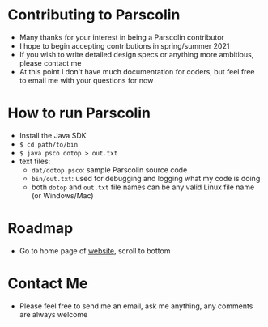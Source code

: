 # Contributing to Parscolin
* Many thanks for your interest in being a Parscolin contributor
* I hope to begin accepting contributions in spring/summer 2021
* If you wish to write detailed design specs or anything more ambitious, please contact me
* At this point I don't have much documentation for coders, but feel free to email me with your questions for now
# How to run Parscolin
* Install the Java SDK
* `$ cd path/to/bin`
* `$ java psco dotop > out.txt`
* text files:
  * `dat/dotop.psco`: sample Parscolin source code
  * `bin/out.txt`: used for debugging and logging what my code is doing
  * both `dotop` and `out.txt` file names can be any valid Linux file name (or Windows/Mac)
# Roadmap
* Go to home page of [website](http://parschemy.org), scroll to bottom
# Contact Me
* Please feel free to send me an email, ask me anything, any comments are always welcome
